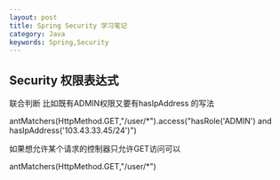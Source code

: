 ```yaml
---
layout: post
title: Spring Security 学习笔记
category: Java
keywords: Spring,Security
---
```


## Security 权限表达式

联合判断 比如既有ADMIN权限又要有hasIpAddress 的写法

antMatchers(HttpMethod.GET,"/user/*").access("hasRole('ADMIN') and hasIpAddress('103.43.33.45/24')")

如果想允许某个请求的控制器只允许GET访问可以

antMatchers(HttpMethod.GET,"/user/*")





















